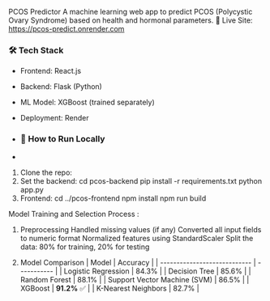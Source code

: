 PCOS Predictor
A machine learning web app to predict PCOS (Polycystic Ovary Syndrome) based on health and hormonal parameters.
 🔗 Live Site: https://pcos-predict.onrender.com

 
### 🛠️ Tech Stack
- Frontend: React.js
- Backend: Flask (Python)
- ML Model: XGBoost (trained separately)
- Deployment: Render

- ### 🚀 How to Run Locally
- 
1. Clone the repo:
2. Set the backend:
     cd pcos-backend
     pip install -r requirements.txt
     python app.py
3. Frontend:
     cd ../pcos-frontend
     npm install
     npm run build

 Model Training and Selection Process :
   1. Preprocessing
Handled missing values (if any)
Converted all input fields to numeric format
Normalized features using StandardScaler
Split the data: 80% for training, 20% for testing

   2. Model Comparison
   | Model                        | Accuracy    |
| ---------------------------- | ----------- |
| Logistic Regression          | 84.3%       |
| Decision Tree                | 85.6%       |
| Random Forest                | 88.1%       |
| Support Vector Machine (SVM) | 86.5%       |
| XGBoost                      | **91.2%** ✅ |
| K-Nearest Neighbors          | 82.7%       |




 
 
